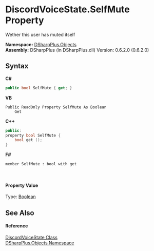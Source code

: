 # DiscordVoiceState.SelfMute Property 
 

Wether this user has muted itself

**Namespace:**&nbsp;<a href="b70db947-75ff-488f-5245-350c6ca1e522">DSharpPlus.Objects</a><br />**Assembly:**&nbsp;DSharpPlus (in DSharpPlus.dll) Version: 0.6.2.0 (0.6.2.0)

## Syntax

**C#**<br />
``` C#
public bool SelfMute { get; }
```

**VB**<br />
``` VB
Public ReadOnly Property SelfMute As Boolean
	Get
```

**C++**<br />
``` C++
public:
property bool SelfMute {
	bool get ();
}
```

**F#**<br />
``` F#
member SelfMute : bool with get

```

<br />

#### Property Value
Type: <a href="http://msdn2.microsoft.com/en-us/library/a28wyd50" target="_blank">Boolean</a>

## See Also


#### Reference
<a href="4ef5688a-d017-a99b-b5ad-6ee58e2bdb5a">DiscordVoiceState Class</a><br /><a href="b70db947-75ff-488f-5245-350c6ca1e522">DSharpPlus.Objects Namespace</a><br />
